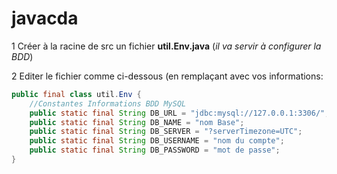 # javacda
1 Créer à la racine de src un fichier **util.Env.java** (*il va servir à configurer la BDD*)

2 Editer le fichier comme ci-dessous (en remplaçant avec vos informations:
```java
public final class util.Env {
    //Constantes Informations BDD MySQL
    public static final String DB_URL = "jdbc:mysql://127.0.0.1:3306/";
    public static final String DB_NAME = "nom Base";
    public static final String DB_SERVER = "?serverTimezone=UTC";
    public static final String DB_USERNAME = "nom du compte";
    public static final String DB_PASSWORD = "mot de passe";
}

```
